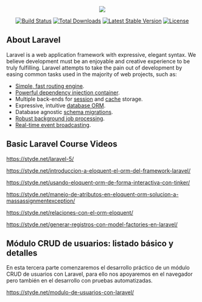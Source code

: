 <p align="center"><img src="https://laravel.com/assets/img/components/logo-laravel.svg"></p>

<p align="center">
<a href="https://travis-ci.org/laravel/framework"><img src="https://travis-ci.org/laravel/framework.svg" alt="Build Status"></a>
<a href="https://packagist.org/packages/laravel/framework"><img src="https://poser.pugx.org/laravel/framework/d/total.svg" alt="Total Downloads"></a>
<a href="https://packagist.org/packages/laravel/framework"><img src="https://poser.pugx.org/laravel/framework/v/stable.svg" alt="Latest Stable Version"></a>
<a href="https://packagist.org/packages/laravel/framework"><img src="https://poser.pugx.org/laravel/framework/license.svg" alt="License"></a>
</p>

## About Laravel

Laravel is a web application framework with expressive, elegant syntax. We believe development must be an enjoyable and creative experience to be truly fulfilling. Laravel attempts to take the pain out of development by easing common tasks used in the majority of web projects, such as:

- [Simple, fast routing engine](https://laravel.com/docs/routing).
- [Powerful dependency injection container](https://laravel.com/docs/container).
- Multiple back-ends for [session](https://laravel.com/docs/session) and [cache](https://laravel.com/docs/cache) storage.
- Expressive, intuitive [database ORM](https://laravel.com/docs/eloquent).
- Database agnostic [schema migrations](https://laravel.com/docs/migrations).
- [Robust background job processing](https://laravel.com/docs/queues).
- [Real-time event broadcasting](https://laravel.com/docs/broadcasting).


## Basic Laravel Course Videos

https://styde.net/laravel-5/

https://styde.net/introduccion-a-eloquent-el-orm-del-framework-laravel/

https://styde.net/usando-eloquent-orm-de-forma-interactiva-con-tinker/

https://styde.net/manejo-de-atributos-en-eloquent-orm-solucion-a-massassignmentexception/

https://styde.net/relaciones-con-el-orm-eloquent/

https://styde.net/generar-registros-con-model-factories-en-laravel/

   
   
## Módulo CRUD de usuarios: listado básico y detalles

En esta tercera parte comenzaremos el desarrollo práctico de un módulo CRUD de usuarios con Laravel, para ello nos apoyaremos en el navegador pero también en el desarrollo con pruebas automatizadas.

https://styde.net/modulo-de-usuarios-con-laravel/

